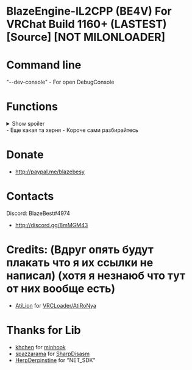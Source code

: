 # BlazeEngine-IL2CPP (BE4V) For VRChat Build 1160+ (LASTEST) [Source] [NOT MILONLOADER]

# Command line
"--dev-console" - For open DebugConsole

# Functions
<details>
  <summary>Show spoiler</summary>
```
- AntiCrash
```
```
- Unlimited Favorites
```
```
- ESP
```
```
- Serilize
```
```
- Portable Mirror
```
```
- Invis API
```
```
- Invis Mode
```
```
- RPC Block
```
```
- Fake Ping
```
```
- Death Map
```
```
- Fly Hack / NoClip
```
```
- Mouse TP
```
</details>
- Еще какая та херня
- Короче сами разбирайтесь

# Donate
- http://paypal.me/blazebesy

# Contacts
Discord: BlazeBest#4974
- http://discord.gg/8mMGM43

# Credits: (Вдруг опять будут плакать что я их ссылки не написал) (хотя я незнаюб что тут от них вообще есть)
- [AtiLion](https://github.com/AtiLion) for [VRCLoader/AtiRoNya](https://github.com/AtiLion/AtiRoNya)

# Thanks for Lib
- [khchen](https://github.com/khchen) for [minhook](https://github.com/khchen/minhook)
- [spazzarama](https://github.com/spazzarama) for [SharpDisasm](https://github.com/spazzarama/SharpDisasm)
- [HerpDerpinstine](https://github.com/HerpDerpinstine) for "NET_SDK"
